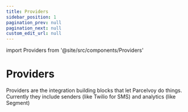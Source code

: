 ```yaml
---
title: Providers
sidebar_position: 1
pagination_prev: null
pagination_next: null
custom_edit_url: null
---
```


import Providers from '@site/src/components/Providers'

# Providers
Providers are the integration building blocks that let Parcelvoy do things. Currently they include senders (like Twilio for SMS) and analytics (like Segment)

<Providers />